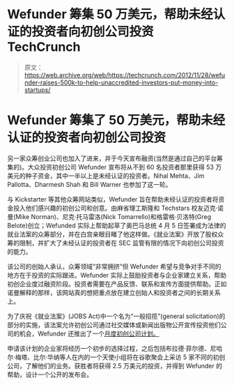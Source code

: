 # Wefunder 筹集 50 万美元，帮助未经认证的投资者向初创公司投资 TechCrunch

> 原文：<https://web.archive.org/web/https://techcrunch.com/2012/11/28/wefunder-raises-500k-to-help-unaccredited-investors-put-money-into-startups/>

# Wefunder 筹集了 50 万美元，帮助未经认证的投资者向初创公司投资

另一家众筹创业公司也加入了进来，并于今天宣布融资(当然是通过自己的平台筹集的)。大众投资初创公司 Wefunder 宣布将从不到 60 名投资者那里获得 53 万美元的种子资金，其中一半以上是未经认证的投资者。Nihal Mehta、Jim Pallotta、Dharmesh Shah 和 Bill Warner 也参加了这一轮。

与 Kickstarter 等其他众筹网站类似，Wefunder 旨在帮助未经认证的投资者将资金投入他们感兴趣的初创公司和创意。由麻省理工斯隆和 Techstars 校友迈克·诺曼(Mike Norman)、尼克·托马雷洛(Nick Tomarrello)和格雷格·贝洛特(Greg Belote)创立；Wefunded 实际上帮助起草了奥巴马总统 4 月 5 日签署成为法律的就业法案的众筹部分，并在白宫亲眼目睹了他这样做。《就业法案》开放了股权众筹的限制，并扩大了未经认证的投资者在 SEC 监管有限的情况下向初创公司投资的能力。

该公司的创始人承认，众筹领域“非常拥挤”但 Wefunder 希望与竞争对手不同的地方在于投资的实际跟进。Wefunder 实际上鼓励投资者与企业家建立关系，帮助初创企业度过融资阶段。投资者需要在产品反馈、联系和宣传方面提供帮助。正如诺曼解释的那样，该网站真的想把重点放在建立创始人和投资者之间的长期关系上。

为了庆祝《就业法案》(JOBS Act)中一个名为“一般招揽”(general solicitation)的部分的实施，该法案允许初创公司通过社交媒体或新闻出版物公开宣传投资他们公司的机会，Wefunder 还推出了一个[月度初创公司计划。](https://web.archive.org/web/20221024062321/https://wefunder.com/submit_company)

申请该计划的企业家将经历一个初步的选择过程，之后包括布拉德·菲尔德、尼哈尔·梅塔、比尔·华纳等人在内的一个天使小组将在谷歌聚会上采访 5 家不同的初创公司，了解他们的业务。获胜者将获得 2.5 万美元的投资，并得到 Wefunder 的帮助，设计一个公开的发布会。